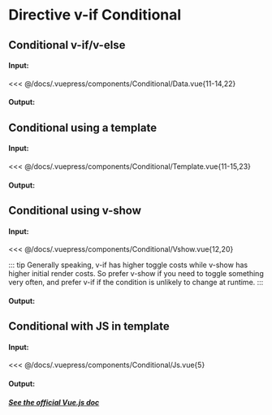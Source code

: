 # Directive v-if Conditional

## Conditional v-if/v-else

#### Input:

<<< @/docs/.vuepress/components/Conditional/Data.vue{11-14,22}

#### Output:

<Conditional-Data />

## Conditional using a template

#### Input:

<<< @/docs/.vuepress/components/Conditional/Template.vue{11-15,23}

#### Output:

<Conditional-Template />

## Conditional using v-show

#### Input:

<<< @/docs/.vuepress/components/Conditional/Vshow.vue{12,20}

::: tip
Generally speaking, v-if has higher toggle costs while v-show has higher initial render costs. So prefer v-show if you need to toggle something very often, and prefer v-if if the condition is unlikely to change at runtime.
:::

#### Output:

<Conditional-Vshow />

## Conditional with JS in template

#### Input:

<<< @/docs/.vuepress/components/Conditional/Js.vue{5}

#### Output:

<Conditional-Js />

##### [See the official Vue.js doc](https://vuejs.org/v2/guide/conditional.html)
